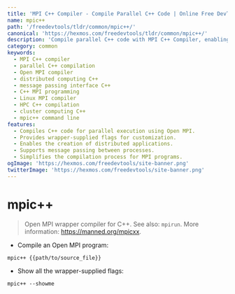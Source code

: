 ```yaml
---
title: 'MPI C++ Compiler - Compile Parallel C++ Code | Online Free DevTools by Hexmos'
name: mpic++
path: '/freedevtools/tldr/common/mpic++/'
canonical: 'https://hexmos.com/freedevtools/tldr/common/mpic++/'
description: 'Compile parallel C++ code with MPI C++ Compiler, enabling efficient message passing. Build distributed applications on Linux. Free online tool, no registration required.'
category: common
keywords:
  - MPI C++ compiler
  - parallel C++ compilation
  - Open MPI compiler
  - distributed computing C++
  - message passing interface C++
  - C++ MPI programming
  - Linux MPI compiler
  - HPC C++ compilation
  - cluster computing C++
  - mpic++ command line
features:
  - Compiles C++ code for parallel execution using Open MPI.
  - Provides wrapper-supplied flags for customization.
  - Enables the creation of distributed applications.
  - Supports message passing between processes.
  - Simplifies the compilation process for MPI programs.
ogImage: 'https://hexmos.com/freedevtools/site-banner.png'
twitterImage: 'https://hexmos.com/freedevtools/site-banner.png'
---
```


# mpic++

> Open MPI wrapper compiler for C++.
> See also: `mpirun`.
> More information: <https://manned.org/mpicxx>.

- Compile an Open MPI program:

`mpic++ {{path/to/source_file}}`

- Show all the wrapper-supplied flags:

`mpic++ --showme`
